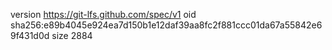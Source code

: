 version https://git-lfs.github.com/spec/v1
oid sha256:e89b4045e924ea7d150b1e12daf39aa8fc2f881ccc01da67a55842e69f431d0d
size 2884
